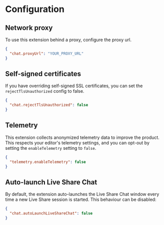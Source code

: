 # Configuration

## Network proxy

To use this extension behind a proxy, configure the proxy url.

```json
{
  "chat.proxyUrl": "YOUR_PROXY_URL"
}
```

## Self-signed certificates

If you have overriding self-signed SSL certificates, you can set the `rejectTlsUnauthorized` config to false.

```json
{
  "chat.rejectTlsUnauthorized": false
}
```

## Telemetry

This extension collects anonymized telemetry data to improve the product. This respects your editor's telemetry settings, and you can opt-out by setting the `enableTelemetry` setting to `false`.

```json
{
  "telemetry.enableTelemetry": false
}
```

## Auto-launch Live Share Chat

By default, the extension auto-launches the Live Share Chat window every time a new Live Share session is started. This behaviour can be disabled:

```json
{
  "chat.autoLaunchLiveShareChat": false
}
```
